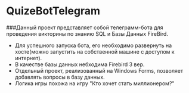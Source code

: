 # QuizeBotTelegram
###Данный проект представляет собой телеграмм-бота для проведения викторины по знанию SQL и Базы Данных FireBird.
- Для успешного запуска бота, его необходимо развернуть на хосте(можно запустить на собственной машине с доступом к интернет).
- В качестве базы данных небходима Firebird 3 вер.
- Отдельный проект, реализованный на Windows Forms, позволяет добавлять вопросы в базу данных.
- Логика игры похожа на игру "Кто хочет стать миллионером?"
